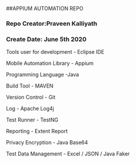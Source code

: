 ##APPIUM AUTOMATION REPO

### Repo Creator:Praveen Kalliyath
### Create Date: June 5th 2020


Tools user for development - Eclipse IDE

Mobile Automation Library - Appium

Programming Language -Java

Build Tool - MAVEN

Version Control - Git

Log - Apache Log4j

Test Runner - TestNG

Reporting - Extent Report

Privacy Encryption - Java Base64

Test Data Management - Excel / JSON / Java Faker


